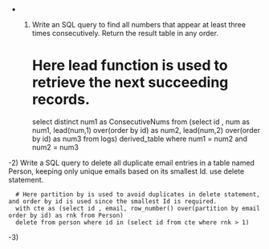 - 1) Write an SQL query to find all numbers that appear at least three times consecutively. Return the result table in any order.
      
      # Here lead function is used to retrieve the next succeeding records.
      select distinct num1 as ConsecutiveNums from
      (select id , num as num1, lead(num,1) over(order by id) as num2, lead(num,2) over(order by id) as num3 from logs) derived_table
      where num1 = num2 and num2 = num3 
      
 -2) Write a SQL query to delete all duplicate email entries in a table named Person, keeping only unique emails based on its smallest Id. use delete statement.
      
      # Here partition by is used to avoid duplicates in delete statement, and order by id is used since the smallest Id is required.
      with cte as (select id , email, row_number() over(partition by email order by id) as rnk from Person)
      delete from person where id in (select id from cte where rnk > 1)
      
 -3) 
